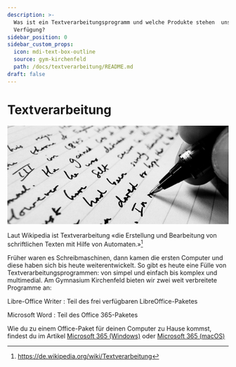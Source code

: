 ```yaml
---
description: >-
  Was ist ein Textverarbeitungsprogramm und welche Produkte stehen  uns zur
  Verfügung?
sidebar_position: 0
sidebar_custom_props:
  icon: mdi-text-box-outline
  source: gym-kirchenfeld
  path: /docs/textverarbeitung/README.md
draft: false
---
```


# Textverarbeitung

![*writing* von Jonathan Kim via [flickr](https://www.flickr.com/photos/jkim1/452830868)](./images/writing.jpg)

Laut Wikipedia ist Textverarbeitung «die Erstellung und Bearbeitung von schriftlichen Texten mit Hilfe von Automaten.»[^wikipedia]

Früher waren es Schreibmaschinen, dann kamen die ersten Computer und diese haben sich bis heute weiterentwickelt. So gibt es heute eine Fülle von Textverarbeitungsprogrammen: von simpel und einfach bis komplex und multimedial. Am Gymnasium Kirchenfeld bieten wir zwei weit verbreitete Programme an:

Libre-Office Writer
: Teil des frei verfügbaren LibreOffice-Paketes

Microsoft Word
: Teil des Office 365-Paketes

Wie du zu einem Office-Paket für deinen Computer zu Hause kommst, findest du im Artikel [Microsoft 365 (Windows)](../byod/windows/365/) oder [Microsoft 365 (macOS)](../byod/macos/365/)


[^wikipedia]: https://de.wikipedia.org/wiki/Textverarbeitung
